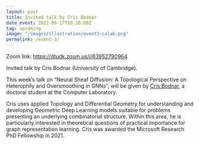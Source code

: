 ```yaml
---
layout: post
title: Invited talk by Cris Bodnar
date_event: 2022-06-17T10:20:00Z
tag: upcoming
image: "/images/illustration/event3-calab.png"
permalink: /event-3/
---
```


Zoom link: https://dtudk.zoom.us/j/63952790964

Invited talk by Cris Bodnar (University of Cambridge).

This week’s talk on “Neural Sheaf Diffusion: A Topological Perspective on Heterophily and Oversmoothing in GNNs”, will be given by [Cris Bodnar](https://crisbodnar.github.io/), a doctoral student at the Computer Laboratory.

Cris uses applied Topology and Differential Geometry for understanding and developing Geometric Deep Learning models suitable for problems presenting an underlying combinatorial structure. Within this area, he is particularly interested in theoretical questions of practical importance for graph representation learning. Cris was awarded the Microsoft Research PhD Fellowship in 2021.
